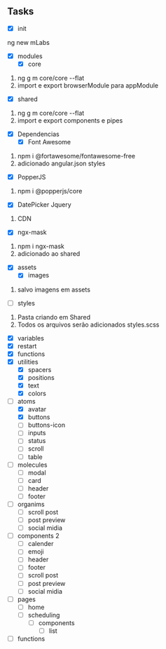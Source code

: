 ## Tasks

- [x] init

ng new mLabs

- [x] modules
  - [x] core
1. ng g m core/core --flat
2. import e export browserModule para appModule

  - [x] shared
1. ng g m core/core --flat
2. import e export components e pipes 

- [x] Dependencias
  - [x] Font Awesome
1. npm i @fortawesome/fontawesome-free
2. adicionado angular.json styles 

  - [x] PopperJS
1. npm i @popperjs/core

  - [x] DatePicker Jquery
1. CDN 

  - [x] ngx-mask
1. npm i ngx-mask
2. adicionado ao shared

- [x] assets
  - [x] images
1. salvo imagens em assets

- [ ] styles
1. Pasta criando em Shared
2. Todos os arquivos serão adicionados styles.scss
  - [x] variables
  - [x] restart
  - [x] functions
  - [x] utilities
    - [x] spacers
    - [x] positions
    - [x] text
    - [x] colors
  - [ ] atoms
    - [x] avatar
    - [x] buttons
    - [ ] buttons-icon
    - [ ] inputs
    - [ ] status
    - [ ] scroll
    - [ ] table
  - [ ] molecules
    - [ ] modal
    - [ ] card
    - [ ] header
    - [ ] footer
  - [ ] organims
    - [ ] scroll post
    - [ ] post preview
    - [ ] social midia
- [ ] components 2
  - [ ] calender
  - [ ] emoji
  - [ ] header
  - [ ] footer
  - [ ] scroll post
  - [ ] post preview
  - [ ] social midia
- [ ] pages
  - [ ] home
  - [ ] scheduling
    - [ ] components
      - [ ] list
- [ ] functions
